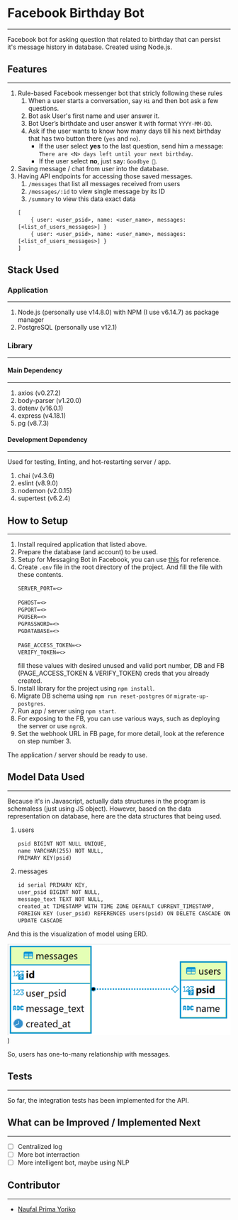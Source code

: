 # Facebook Birthday Bot
-------

Facebook bot for asking question that related to birthday that can persist it's message history in database. Created using Node.js.

## Features
-------

1. Rule-based Facebook messenger bot that stricly following these rules
   1. When a user starts a conversation, say `Hi` and then bot ask a few questions.
   2. Bot ask User's first name and user answer it.
   3. Bot User’s birthdate and user answer it with format `YYYY-MM-DD`.
   4. Ask if the user wants to know how many days till his next birthday that has two button there (`yes` and `no`). 
        - If the user select **yes** to the last question, send him a message: 
        `There are <N> days left until your next birthday`.
        - If the user select **no**, just say: `Goodbye 👋`.
2. Saving message / chat from user into the database.
3. Having API endpoints for accessing those saved messages.
   1. `/messages` that list all messages received from users
   2. `/messages/:id` to view single message by its ID
   3. `/summary` to view this data exact data
   ```
   [
       { user: <user_psid>, name: <user_name>, messages: [<list_of_users_messages>] }
       { user: <user_psid>, name: <user_name>, messages: [<list_of_users_messages>] }
   ]
   ```

## Stack Used

### Application
-------

1. Node.js (personally use v14.8.0) with NPM (I use v6.14.7) as package manager
2. PostgreSQL (personally use v12.1)

### Library
-------

#### Main Dependency
-------

1. axios (v0.27.2)
2. body-parser (v1.20.0)
3. dotenv (v16.0.1)
4. express (v4.18.1)
5. pg (v8.7.3)

#### Development Dependency
-------

Used for testing, linting, and hot-restarting server / app.

1. chai (v4.3.6)
2. eslint (v8.9.0)
3. nodemon (v2.0.15)
4. supertest (v6.2.4)

## How to Setup
-------

1. Install required application that listed above.
2. Prepare the database (and account) to be used.
3. Setup for Messaging Bot in Facebook, you can use [this](https://developers.facebook.com/docs/messenger-platform/getting-started/quick-start/) for reference.
4. Create `.env` file in the root directory of the project. And fill the file with these contents.
   ```
   SERVER_PORT=<>

   PGHOST=<>
   PGPORT=<>
   PGUSER=<>
   PGPASSWORD=<>
   PGDATABASE=<>

   PAGE_ACCESS_TOKEN=<>
   VERIFY_TOKEN=<>
   ```
   fill these values with desired unused and valid port number, DB and FB (PAGE_ACCESS_TOKEN &  VERIFY_TOKEN) creds that you already created.
5. Install library for the project using `npm install`.
6. Migrate DB schema using `npm run reset-postgres` or `migrate-up-postgres`.
7. Run app / server using `npm start`.
9. For exposing to the FB, you can use various ways, such as deploying the server or use `ngrok`.
10. Set the webhook URL in FB page, for more detail, look at the reference on step number 3.

The application / server should be ready to use.

## Model Data Used
-------

Because it's in Javascript, actually data structures in the program is schemaless (just using JS object). However, based on the data representation on database, here are the data structures that being used.

1. users
   ```
   psid BIGINT NOT NULL UNIQUE,
   name VARCHAR(255) NOT NULL,
   PRIMARY KEY(psid)
   ```
2. messages
   ```
   id serial PRIMARY KEY,
   user_psid BIGINT NOT NULL,
   message_text TEXT NOT NULL,
   created_at TIMESTAMP WITH TIME ZONE DEFAULT CURRENT_TIMESTAMP,
   FOREIGN KEY (user_psid) REFERENCES users(psid) ON DELETE CASCADE ON UPDATE CASCADE
   ```

And this is the visualization of model using ERD.

![Model-ERD](docs/model-erd.png))

So, users has one-to-many relationship with messages.

## Tests
-------

So far, the integration tests has been implemented for the API.

## What can be Improved / Implemented Next
-------

- [ ] Centralized log
- [ ] More bot interraction
- [ ] More intelligent bot, maybe using NLP 

## Contributor
-------

- [Naufal Prima Yoriko](https://linkedin.com/in/naufal-prima-yoriko)
